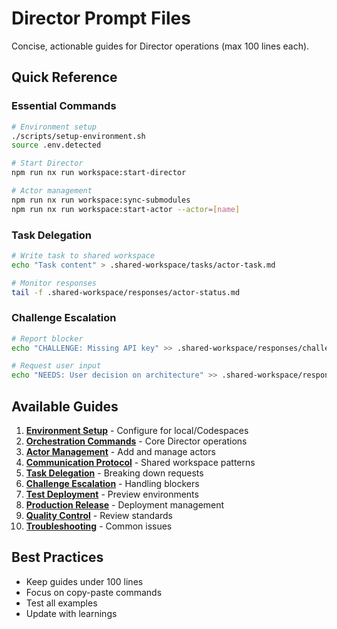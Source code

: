 # Director Prompt Files

Concise, actionable guides for Director operations (max 100 lines each).

## Quick Reference

### Essential Commands
```bash
# Environment setup
./scripts/setup-environment.sh
source .env.detected

# Start Director
npm run nx run workspace:start-director

# Actor management
npm run nx run workspace:sync-submodules
npm run nx run workspace:start-actor --actor=[name]
```

### Task Delegation
```bash
# Write task to shared workspace
echo "Task content" > .shared-workspace/tasks/actor-task.md

# Monitor responses
tail -f .shared-workspace/responses/actor-status.md
```

### Challenge Escalation
```bash
# Report blocker
echo "CHALLENGE: Missing API key" >> .shared-workspace/responses/challenges.md

# Request user input
echo "NEEDS: User decision on architecture" >> .shared-workspace/responses/needs.md
```

## Available Guides

1. **[Environment Setup](ENVIRONMENT_SETUP.md)** - Configure for local/Codespaces
2. **[Orchestration Commands](ORCHESTRATION_COMMANDS.md)** - Core Director operations
3. **[Actor Management](ACTOR_MANAGEMENT.md)** - Add and manage actors
4. **[Communication Protocol](COMMUNICATION_PROTOCOL.md)** - Shared workspace patterns
5. **[Task Delegation](TASK_DELEGATION.md)** - Breaking down requests
6. **[Challenge Escalation](CHALLENGE_ESCALATION.md)** - Handling blockers
7. **[Test Deployment](TEST_DEPLOYMENT.md)** - Preview environments
8. **[Production Release](PRODUCTION_RELEASE.md)** - Deployment management
9. **[Quality Control](QUALITY_CONTROL.md)** - Review standards
10. **[Troubleshooting](TROUBLESHOOTING.md)** - Common issues

## Best Practices

- Keep guides under 100 lines
- Focus on copy-paste commands
- Test all examples
- Update with learnings